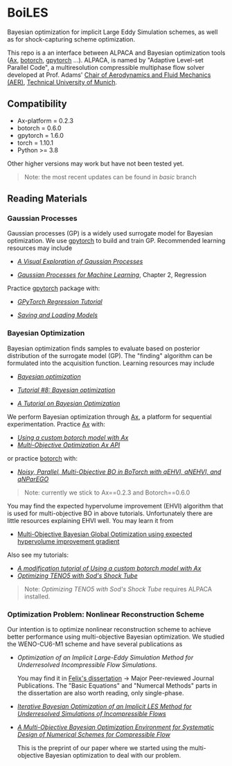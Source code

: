 # BoiLES
Bayesian optimization for implicit Large Eddy Simulation schemes, as well as for shock-capturing scheme optimization.

This repo is a an interface between ALPACA and Bayesian optimization tools ([Ax](https://ax.dev/), [botorch](https://botorch.org/), [gpytorch](https://gpytorch.ai/) ...).
ALPACA, is named by "Adaptive Level-set Parallel Code", a multiresolution compressible multiphase flow solver developed at Prof. Adams' [Chair of Aerodynamics and Fluid Mechanics (AER)](https://www.mw.tum.de/en/aer/home/), [Technical University of Munich](https://www.tum.de/en/).

## Compatibility

- Ax-platform = 0.2.3
- botorch = 0.6.0
- gpytorch = 1.6.0
- torch = 1.10.1
- Python >= 3.8

Other higher versions may work but have not been tested yet. 

> Note: the most recent updates can be found in *basic* branch

## Reading Materials

### Gaussian Processes

Gaussian processes (GP) is a widely used surrogate model for Bayesian optimization. We use [gpytorch](https://gpytorch.ai/) to build and train GP. Recommended learning resources may include

- [*A Visual Exploration of Gaussian Processes*](https://distill.pub/2019/visual-exploration-gaussian-processes/) 

- [*Gaussian Processes for Machine Learning*](http://gaussianprocess.org/gpml/chapters/RW.pdf), Chapter 2, Regression

Practice [gpytorch](https://gpytorch.ai/) package with:

- [*GPyTorch Regression Tutorial*](https://docs.gpytorch.ai/en/stable/examples/01_Exact_GPs/Simple_GP_Regression.html)

- [*Saving and Loading Models*](https://docs.gpytorch.ai/en/stable/examples/00_Basic_Usage/Saving_and_Loading_Models.html)

### Bayesian Optimization

Bayesian optimization finds samples to evaluate based on posterior distribution of the surrogate model (GP). The "finding" algorithm can be formulated into the acquisition function.
Learning resources may include 

- [*Bayesian optimization*](http://krasserm.github.io/2018/03/21/bayesian-optimization/)

- [*Tutorial #8: Bayesian optimization*](https://www.borealisai.com/en/blog/tutorial-8-bayesian-optimization/)

- [*A Tutorial on Bayesian Optimization*](https://arxiv.org/pdf/1807.02811.pdf)

We perform Bayesian optimization through [Ax](https://ax.dev/), a platform for sequential experimentation. Practice [Ax](https://ax.dev/) with:

- [*Using a custom botorch model with Ax*](https://botorch.org/v/0.6.0/tutorials/custom_botorch_model_in_ax)
- [*Multi-Objective Optimization Ax API*](https://ax.dev/versions/0.2.3/tutorials/multiobjective_optimization.html)

or practice [botorch](https://botorch.org/) with:

- [*Noisy, Parallel, Multi-Objective BO in BoTorch with qEHVI, qNEHVI, and qNParEGO*](https://botorch.org/v/0.6.0/tutorials/multi_objective_bo)

> Note: currently we stick to Ax==0.2.3 and Botorch==0.6.0

You may find the expected hypervolume improvement (EHVI) algorithm that is used for multi-objective BO in above tutorials. Unfortunately there are little resources explaining EHVI well. You may learn it from 

- [Multi-Objective Bayesian Global Optimization using expected hypervolume improvement gradient](https://www.sciencedirect.com/science/article/pii/S2210650217307861)

Also see my tutorials:

- [*A modification tutorial of Using a custom botorch model with Ax*](./tutorial/01_basic_usage.ipynb)
- [*Optimizing TENO5 with Sod's Shock Tube*](./tutorial/02_sobo_teno5_sod_shock_tube.ipynb)

> Note: *Optimizing TENO5 with Sod's Shock Tube* requires ALPACA installed.

### Optimization Problem: Nonlinear Reconstruction Scheme

Our intention is to optimize nonlinear reconstruction scheme to achieve better performance using multi-objective Bayesian optimization. We studied the WENO-CU6-M1 scheme and have several publications as

- *Optimization of an Implicit Large-Eddy Simulation Method for Underresolved Incompressible Flow Simulations*.

    You may find it in [Felix's dissertation](https://mediatum.ub.tum.de/1327615) -> Major Peer-reviewed Journal Publications. 
The "Basic Equations" and "Numercal Methods" parts in the dissertation are also worth reading, only single-phase.

- [*Iterative Bayesian Optimization of an Implicit LES Method for Underresolved Simulations of Incompressible Flows*](http://www.tsfp-conference.org/proceedings/2017/2/207.pdf)

- [*A Multi-Objective Bayesian Optimization Environment for Systematic Design of Numerical Schemes for Compressible Flow*](https://papers.ssrn.com/sol3/papers.cfm?abstract_id=4028726)

    This is the preprint of our paper where we started using the multi-objective Bayesian optimization to deal with our problem.